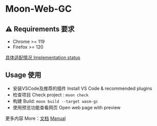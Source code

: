 # Moon-Web-GC

## ⚠️ Requirements 要求

- Chrome >= 119
- Firefox >= 120

[具体适配情况 Implementation status](https://webassembly.org/roadmap/)

## Usage 使用

- 安装VSCode及推荐的插件 Install VS Code & recommended plugins
- 检查项目 Check project : `moon check`
- 构建 Build: `moon build --target wasm-gc`
- 使用预览功能查看网页 Open web page with preview

更多内容 More：[文档](https://www.moonbitlang.cn/docs/build-system-tutorial/) [Manual](https://www.moonbitlang.com/docs/build-system-tutorial)